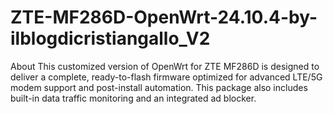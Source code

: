 # ZTE-MF286D-OpenWrt-24.10.4-by-ilblogdicristiangallo_V2
About This customized version of OpenWrt for ZTE MF286D is designed to deliver a complete, ready-to-flash firmware optimized for advanced LTE/5G modem support and post-install automation. This package also includes built-in data traffic monitoring and an integrated ad blocker.
